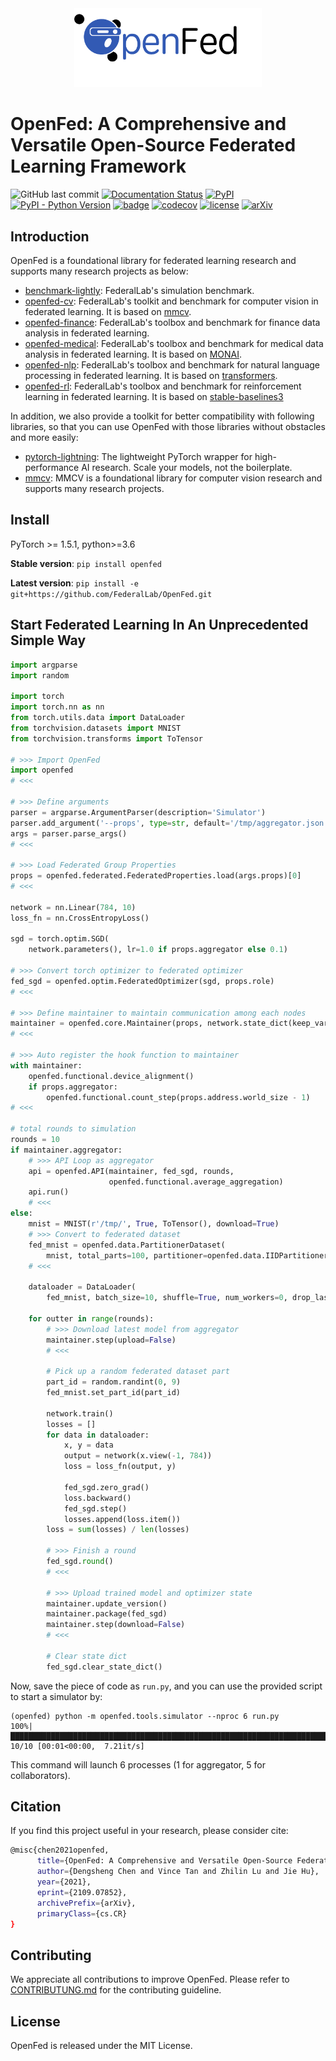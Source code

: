 <!-- markdownlint-disable MD033 -->
<!-- markdownlint-disable MD041 -->

<div align=center> <img src="https://github.com/FederalLab/OpenFed/raw/main/docs/_static/image/openfed-logo.png" width="300" /> </div>

# OpenFed: A Comprehensive and Versatile Open-Source Federated Learning Framework

![GitHub last commit](https://img.shields.io/github/last-commit/FederalLab/OpenFed) [![Documentation Status](https://readthedocs.org/projects/openfed/badge/?version=latest)](https://openfed.readthedocs.io) [![PyPI](https://img.shields.io/pypi/v/OpenFed)](https://pypi.org/project/OpenFed) [![PyPI - Python Version](https://img.shields.io/pypi/pyversions/OpenFed)](https://pypi.org/project/OpenFed) [![badge](https://github.com/FederalLab/OpenFed/workflows/build/badge.svg)](https://github.com/FederalLab/OpenFed/actions) [![codecov](https://codecov.io/gh/FederalLab/OpenFed/branch/main/graph/badge.svg)](https://codecov.io/gh/FederalLab/OpenFed) [![license](https://img.shields.io/github/license/FederalLab/OpenFed.svg)](https://github.com/FederalLab/OpenFed/blob/master/LICENSE) [![arXiv](https://img.shields.io/badge/arXiv-2109.07852-red.svg)](https://arxiv.org/abs/2109.07852)

## Introduction

OpenFed is a foundational library for federated learning research and supports many research projects as below:

- [benchmark-lightly](https://github.com/FederalLab/benchmark-lightly): FederalLab's simulation benchmark.
- [openfed-cv](https://github.com/FederalLab/openfed-cv): FederalLab's toolkit and benchmark for computer vision in federated learning. It is based on [mmcv](https://github.com/open-mmlab/mmcv/).
- [openfed-finance](https://github.com/FederalLab/openfed-finance): FederalLab's toolbox and benchmark for finance data analysis in federated learning.
- [openfed-medical](https://github.com/FederalLab/openfed-medical): FederalLab's toolbox and benchmark for medical data analysis in federated learning. It is based on [MONAI](https://github.com/Project-MONAI/MONAI).
- [openfed-nlp](https://github.com/FederalLab/openfed-nlp): FederalLab's toolbox and benchmark for natural language processing in federated learning. It is based on [transformers](https://github.com/huggingface/transformers).
- [openfed-rl](https://github.com/FederalLab/openfed-rl): FederalLab's toolbox and benchmark for reinforcement learning in federated learning. It is based on [stable-baselines3](https://github.com/DLR-RM/stable-baselines3)

In addition, we also provide a toolkit for better compatibility with following libraries, so that you can use OpenFed with those libraries without obstacles and more easily:

- [pytorch-lightning](https://github.com/PyTorchLightning/pytorch-lightning): The lightweight PyTorch wrapper for high-performance AI research. Scale your models, not the boilerplate.
- [mmcv](https://github.com/open-mmlab/mmcv): MMCV is a foundational library for computer vision research and supports many research projects.

## Install

PyTorch >= 1.5.1, python>=3.6

**Stable version**: `pip install openfed`

**Latest version**: `pip install -e git+https://github.com/FederalLab/OpenFed.git`

## Start Federated Learning In An Unprecedented Simple Way

```python
import argparse
import random

import torch
import torch.nn as nn
from torch.utils.data import DataLoader
from torchvision.datasets import MNIST
from torchvision.transforms import ToTensor

# >>> Import OpenFed
import openfed
# <<<

# >>> Define arguments
parser = argparse.ArgumentParser(description='Simulator')
parser.add_argument('--props', type=str, default='/tmp/aggregator.json')
args = parser.parse_args()
# <<<

# >>> Load Federated Group Properties
props = openfed.federated.FederatedProperties.load(args.props)[0]
# <<<

network = nn.Linear(784, 10)
loss_fn = nn.CrossEntropyLoss()

sgd = torch.optim.SGD(
    network.parameters(), lr=1.0 if props.aggregator else 0.1)

# >>> Convert torch optimizer to federated optimizer
fed_sgd = openfed.optim.FederatedOptimizer(sgd, props.role)
# <<<

# >>> Define maintainer to maintain communication among each nodes
maintainer = openfed.core.Maintainer(props, network.state_dict(keep_vars=True))
# <<<

# >>> Auto register the hook function to maintainer
with maintainer:
    openfed.functional.device_alignment()
    if props.aggregator:
        openfed.functional.count_step(props.address.world_size - 1)
# <<<

# total rounds to simulation
rounds = 10
if maintainer.aggregator:
    # >>> API Loop as aggregator
    api = openfed.API(maintainer, fed_sgd, rounds,
                      openfed.functional.average_aggregation)
    api.run()
    # <<<
else:
    mnist = MNIST(r'/tmp/', True, ToTensor(), download=True)
    # >>> Convert to federated dataset
    fed_mnist = openfed.data.PartitionerDataset(
        mnist, total_parts=100, partitioner=openfed.data.IIDPartitioner())
    # <<<

    dataloader = DataLoader(
        fed_mnist, batch_size=10, shuffle=True, num_workers=0, drop_last=False)

    for outter in range(rounds):
        # >>> Download latest model from aggregator
        maintainer.step(upload=False)
        # <<<

        # Pick up a random federated dataset part
        part_id = random.randint(0, 9)
        fed_mnist.set_part_id(part_id)

        network.train()
        losses = []
        for data in dataloader:
            x, y = data
            output = network(x.view(-1, 784))
            loss = loss_fn(output, y)

            fed_sgd.zero_grad()
            loss.backward()
            fed_sgd.step()
            losses.append(loss.item())
        loss = sum(losses) / len(losses)

        # >>> Finish a round
        fed_sgd.round()
        # <<<

        # >>> Upload trained model and optimizer state
        maintainer.update_version()
        maintainer.package(fed_sgd)
        maintainer.step(download=False)
        # <<<

        # Clear state dict
        fed_sgd.clear_state_dict()
```

Now, save the piece of code as `run.py`, and you can use the provided script to start a simulator by:

```shell
(openfed) python -m openfed.tools.simulator --nproc 6 run.py
100%|█████████████████████████████████████████████████████████████████████████████████████████████| 10/10 [00:01<00:00,  7.21it/s]
```

This command will launch 6 processes (1 for aggregator, 5 for collaborators).

## Citation

If you find this project useful in your research, please consider cite:

```bash
@misc{chen2021openfed,
      title={OpenFed: A Comprehensive and Versatile Open-Source Federated Learning Framework},
      author={Dengsheng Chen and Vince Tan and Zhilin Lu and Jie Hu},
      year={2021},
      eprint={2109.07852},
      archivePrefix={arXiv},
      primaryClass={cs.CR}
}
```

## Contributing

We appreciate all contributions to improve OpenFed. Please refer to [CONTRIBUTUNG.md](https://github.com/FederalLab/OpenFed/raw/main/CONTRIBUTING.md) for the contributing guideline.

## License

OpenFed is released under the MIT License.
